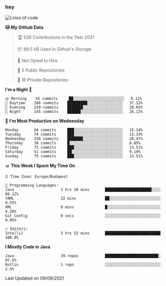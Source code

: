 ### hey

<!--START_SECTION:waka-->
![Lines of code](https://img.shields.io/badge/From%20Hello%20World%20I%27ve%20Written-80223%20lines%20of%20code-blue)

**🐱 My Github Data** 

> 🏆 526 Contributions in the Year 2021
 > 
> 📦 89.5 kB Used in Github's Storage 
 > 
> 🚫 Not Opted to Hire
 > 
> 📜 5 Public Repositories 
 > 
> 🔑 16 Private Repositories  
 > 
**I'm a Night 🦉** 

```text
🌞 Morning    45 commits     ██░░░░░░░░░░░░░░░░░░░░░░░   8.11% 
🌆 Daytime    206 commits    █████████░░░░░░░░░░░░░░░░   37.12% 
🌃 Evening    159 commits    ███████░░░░░░░░░░░░░░░░░░   28.65% 
🌙 Night      145 commits    ██████░░░░░░░░░░░░░░░░░░░   26.13%

```
📅 **I'm Most Productive on Wednesday** 

```text
Monday       84 commits     ███░░░░░░░░░░░░░░░░░░░░░░   15.14% 
Tuesday      74 commits     ███░░░░░░░░░░░░░░░░░░░░░░   13.33% 
Wednesday    158 commits    ███████░░░░░░░░░░░░░░░░░░   28.47% 
Thursday     38 commits     █░░░░░░░░░░░░░░░░░░░░░░░░   6.85% 
Friday       75 commits     ███░░░░░░░░░░░░░░░░░░░░░░   13.51% 
Saturday     51 commits     ██░░░░░░░░░░░░░░░░░░░░░░░   9.19% 
Sunday       75 commits     ███░░░░░░░░░░░░░░░░░░░░░░   13.51%

```


📊 **This Week I Spent My Time On** 

```text
⌚︎ Time Zone: Europe/Budapest

💬 Programming Languages: 
Java                     3 hrs 20 mins       █████████████████████░░░░   86.12% 
YAML                     22 mins             ██░░░░░░░░░░░░░░░░░░░░░░░   9.55% 
XML                      9 mins              █░░░░░░░░░░░░░░░░░░░░░░░░   4.28% 
Git Config               0 secs              ░░░░░░░░░░░░░░░░░░░░░░░░░   0.05%

🔥 Editors: 
IntelliJ                 3 hrs 52 mins       █████████████████████████   100.0%

```

**I Mostly Code in Java** 

```text
Java                     39 repos            ████████████████████████░   97.5% 
Kotlin                   1 repo              ░░░░░░░░░░░░░░░░░░░░░░░░░   2.5%

```



 Last Updated on 09/09/2021
<!--END_SECTION:waka-->
